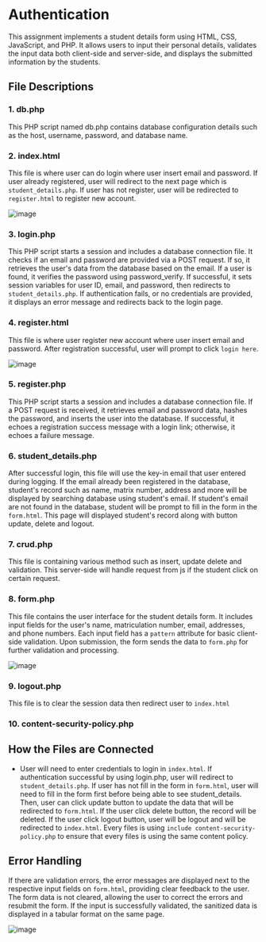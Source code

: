 # Authentication

This assignment implements a student details form using HTML, CSS, JavaScript, and PHP. It allows users to input their personal details, validates the input data both client-side and server-side, and displays the submitted information by the students.

## File Descriptions

### 1. db.php

This PHP script named db.php contains database configuration details such as the host, username, password, and database name.


### 2. index.html
This file is where user can do login where user insert email and password. If user already registered, user will redirect to the next page which is `student_details.php`. If user has not register, user will be redirected to `register.html` to register new account. 

![image](https://github.com/sorfinaly/XSS-CSRF/assets/85787305/911068bc-e358-4d69-945d-ec0194f82b9b)

### 3. login.php
This PHP script starts a session and includes a database connection file. It checks if an email and password are provided via a POST request. If so, it retrieves the user's data from the database based on the email. If a user is found, it verifies the password using password_verify. If successful, it sets session variables for user ID, email, and password, then redirects to `student_details.php`. If authentication fails, or no credentials are provided, it displays an error message and redirects back to the login page.



### 4. register.html
This file is where user register new account where user insert email and password. After registration successful, user will prompt to click `login here`. 

![image](https://github.com/sorfinaly/XSS-CSRF/assets/85787305/098a05fc-5037-4eaf-8167-938f1e72c956)

### 5. register.php

This PHP script starts a session and includes a database connection file. If a POST request is received, it retrieves email and password data, hashes the password, and inserts the user into the database. If successful, it echoes a registration success message with a login link; otherwise, it echoes a failure message.

### 6. student_details.php

After successful login, this file will use the key-in email that user entered during logging. If the email already been registered in the database, student's record such as name, matrix number, address and more will be displayed by searching database using student's email. If student's email are not found in the database, student will be prompt to fill in the form in the `form.html`. This page will displayed student's record along with button update, delete and logout. 

### 7. crud.php

This file is containing various method such as insert, update delete and validation. This server-side will handle request from js if the student click on certain request. 

### 8. form.php

This file contains the user interface for the student details form. It includes input fields for the user's name, matriculation number, email, addresses, and phone numbers. Each input field has a `pattern` attribute for basic client-side validation. Upon submission, the form sends the data to `form.php` for further validation and processing.

![image](https://github.com/sorfinaly/XSS-CSRF/assets/85787305/16447072-6034-4ac9-a734-fc31e8667b5e)

### 9. logout.php

This file is to clear the session data then redirect user to `index.html`

### 10. content-security-policy.php



## How the Files are Connected

- User will need to enter credentials to login in `index.html`. If authentication successful by using login.php, user will redirect to `student_details.php`. If user has not fill in the form in `form.html`, user will need to fill in the form first before being able to see student_details. Then, user can click update button to update the data that will be redirected to `form.html`. If the user click delete button, the record will be deleted. If the user click logout button, user will be logout and will be redirected to `index.html`. Every files is using `include content-security-policy.php` to ensure that every files is using the same content policy. 



## Error Handling

If there are validation errors, the error messages are displayed next to the respective input fields on `form.html`, providing clear feedback to the user. The form data is not cleared, allowing the user to correct the errors and resubmit the form. If the input is successfully validated, the sanitized data is displayed in a tabular format on the same page.

![image](https://github.com/sorfinaly/XSS-CSRF/assets/85787305/5dc7add5-982d-459c-ae92-efce9bfd6704)